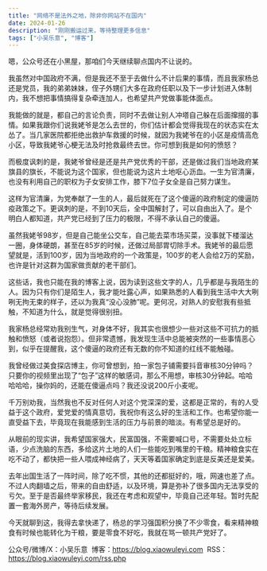 ```yaml
---
title: "网络不是法外之地，除非你网站不在国内"
date: 2024-01-26
description: "刚刚搬运过来，等待整理更多信息"
tags: ["小吴乐意", "博客"]
---
```


嗯，公众号还在小黑屋，那咱们今天继续聊点国内不让说的。

我虽然对中国政府不满，但是我还不至于去做什么不计后果的事情，而且我家杨总还是党员，我的弟弟妹妹，侄子外甥们大多在政府任职以及下一步计划进入体制内，我不想把事情搞得复杂牵连加人，也希望共产党做事能体面点。

我能做的就是，都自己的言论负责，同时不去做让别人冲塔自己躲在后面撺掇的事情。如果我跟你们说我姥爷是怎么去世的，你们估计都会觉得我现在的状态实在太怂了。当几家医院都拒绝出救护车救援的时候，就因为我姥爷在的小区是疫情高危小区，导致我姥爷心梗无法及时抢救最终去世。你可想到我是如何的愤怒？

而极度讽刺的是，我姥爷曾经是还是共产党优秀的干部，还是做过我们当地政府某旗县的旗长，不能说为这个国家，但也能说为这片土地呕心沥血。一生为官清廉，也没有利用自己的职权为子女安排工作，膝下7位子女全是自己努力谋生。

这样为官清廉，为党奉献了一生的人，最后就死在了这个傻逼的政府制定的傻逼防疫政策之下。更讽刺的是，不到10天后，全中国解封了，可以自由出入了。是个明白人都知道，共产党已经到了压力的极限，不得不承认自己的傻逼。

虽然我姥爷98岁，但是自己能坐公交车，自己能去菜市场买菜，没事就下楼溜达一圈，身体硬朗，甚至在85岁的时候，还做过局部胃切除手术。我姥爷的最后愿望就是，活到100岁，因为当地政府的一个政策是，100岁的老人会给2万的奖励，也许是针对这群为国家做贡献的老干部们。

这些话，我也只能在我的博客上说，因为读到这些文字的人，几乎都是与我陌生的人。因为只有你们是陌生人，我才能吐露心声，如果熟悉的人看到我生活中大大咧咧无拘无束的样子，还以为我真“没心没肺”呢。更何况，对熟人的安慰我有些抵触，不知道为什么，就是觉得很别扭。

我家杨总经常劝我别生气，对身体不好，我其实也很想少一些对这些不可抗力的抵触和愤怒（或者说抱怨）。但非常遗憾，我发现生活中总能被突然的一些事情恶心到，似乎在提醒我，这个傻逼的政府还有无数的你不知道的红线不能触碰。

我曾经做过美食探店博主，你可曾想到，拍一家包子铺需要抖音审核30分钟吗？只要你的视频里出现了“包子”这样的敏感词，那么不用想，审核30分钟起。哈哈哈哈哈，操你妈的，还能在傻逼点吗？我还没说200斤小麦呢。

千万别劝我，当然我也不反对任何人对这个党深深的爱，这都是正常的，有的人受益于这个政府，爱党爱的情真意切，我祝你有这么好的生活和工作。也希望你能一直受益下去，毕竟现在我能感到生活的压力与前景的暗淡。有希望总是好的。

从眼前的现实讲，我希望国家强大，民富国强，不需要喊口号，不需要处处立标语，少点洗脑的东西，多给这片土地的人们一些能吃到嘴里的干粮。精神粮食实在吃不动了，都快把一些人喂成神经病了，天天等着国家确定到底是反美还是爱美。

去年出国生活了一阵时间，除了吃不惯，其他的还都挺好的，哦，网速也差了点。不过人肉翻墙之后，带来的自由舒适，以及环境，算是弥补了很多国内无法享受的亏欠。至于是否最终举家移民，我还在考虑和观望中，毕竟自己还年轻。暂时先配置一套海外房产，等待后续发展。

今天就聊到这，我得去拿快递了，杨总的学习强国积分换了不少零食，看来精神粮食有时候也能转化为干粮，要是零食不好吃，我就在骂一顿共产党好了。

公众号/微博/X：小吴乐意
 博客：https://blog.xiaowuleyi.com
 RSS：https://blog.xiaowuleyi.com/rss.php
